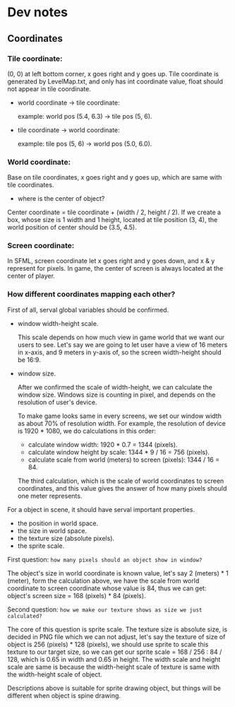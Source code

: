 # Dev notes

## Coordinates

### Tile coordinate:

(0, 0) at left bottom corner, x goes right and y goes up. Tile coordinate is generated by LevelMap.txt, 
and only has int coordinate value, float should not appear in tile coordinate.

- world coordinate -> tile coordinate:

    example: world pos (5.4, 6.3) -> tile pos (5, 6).


- tile coordinate -> world coordinate:

    example: tile pos (5, 6) -> world pos (5.0, 6.0).

### World coordinate:

Base on tile coordinates, x goes right and y goes up, which are same with tile coordinates.

- where is the center of object?
  
Center coordinate = tile coordinate + (width / 2, height / 2). 
If we create a box, whose size is 1 width and 1 height, located at tile position (3, 4), 
the world position of center should be (3.5, 4.5).

### Screen coordinate:

In SFML, screen coordinate let x goes right and y goes down, and x & y represent for pixels.
In game, the center of screen is always located at the center of player.


### How different coordinates mapping each other?

First of all, serval global variables should be confirmed.

- window width-height scale.

    This scale depends on how much view in game world that we want our users to see. Let's say we are going to let user have a view of 16 meters in x-axis, and 9 meters in y-axis of, so the screen width-height should be 16:9.

- window size.

    After we confirmed the scale of width-height, we can calculate the window size. Windows size is counting in pixel, and depends on the resolution of user's device.
    
    To make game looks same in every screens, we set our window width as about 70% of resolution width. For example, the resolution of device is 1920 * 1080, we do calculations in this order:

    - calculate window width: 1920 * 0.7 = 1344 (pixels).
    - calculate window height by scale: 1344 * 9 / 16 = 756 (pixels).
    - calculate scale from world (meters) to screen (pixels): 1344 / 16 = 84.

    The third calculation, which is the scale of world coordinates to screen coordinates, and this value gives the answer of how many pixels should one meter represents.

For a object in scene, it should have serval important properties.

- the position in world space.
- the size in world space.
- the texture size (absolute pixels).
- the sprite scale.

First question: `how many pixels should an object show in window?`

The object's size in world coordinate is known value, let's say 2 (meters) * 1 (meter), form the calculation above, we have the scale from world coordinate to screen coordinate whose value is 84, thus we can get: object's screen size = 168 (pixels) * 84 (pixels).

Second question: `how we make our texture shows as size we just calculated?`

The core of this question is sprite scale. The texture size is absolute size, is decided in PNG file which we can not adjust, let's say the texture of size of object is 256 (pixels) * 128 (pixels), we should use sprite to scale this texture to our target size, so we can get our sprite scale = 168 / 256 : 84 / 128, which is 0.65 in width and 0.65 in height. The width scale and height scale are same is because the width-height scale of texture is same with the width-height scale of object.

Descriptions above is suitable for sprite drawing object, but things will be different when object is spine drawing.


